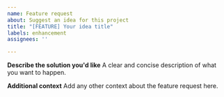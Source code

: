 ```yaml
---
name: Feature request
about: Suggest an idea for this project
title: "[FEATURE] Your idea title"
labels: enhancement
assignees: ''

---
```


**Describe the solution you'd like**
A clear and concise description of what you want to happen.

**Additional context**
Add any other context about the feature request here.
